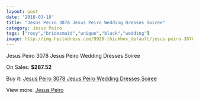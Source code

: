```yaml
---
layout: post
date: '2018-03-18'
title: "Jesus Peiro 3078 Jesus Peiro Wedding Dresses Soiree"
category: Jesus Peiro
tags: ["rosy","bridesmaid","unique","black","wedding"]
image: http://img.hectodress.com/9920-thickbox_default/jesus-peiro-3078-jesus-peiro-wedding-dresses-soiree.jpg
---
```

Jesus Peiro 3078 Jesus Peiro Wedding Dresses Soiree

On Sales: **$287.52**
<a href="https://www.hectodress.com/jesus-peiro/4973-jesus-peiro-3078-jesus-peiro-wedding-dresses-soiree.html"><amp-img layout="responsive" width="600" height="600" src="//img.hectodress.com/9920-thickbox_default/jesus-peiro-3078-jesus-peiro-wedding-dresses-soiree.jpg" alt="Jesus Peiro 3078 Jesus Peiro Wedding Dresses Soiree 0" /></a>
<a href="https://www.hectodress.com/jesus-peiro/4973-jesus-peiro-3078-jesus-peiro-wedding-dresses-soiree.html"><amp-img layout="responsive" width="600" height="600" src="//img.hectodress.com/9922-thickbox_default/jesus-peiro-3078-jesus-peiro-wedding-dresses-soiree.jpg" alt="Jesus Peiro 3078 Jesus Peiro Wedding Dresses Soiree 1" /></a>
<a href="https://www.hectodress.com/jesus-peiro/4973-jesus-peiro-3078-jesus-peiro-wedding-dresses-soiree.html"><amp-img layout="responsive" width="600" height="600" src="//img.hectodress.com/9921-thickbox_default/jesus-peiro-3078-jesus-peiro-wedding-dresses-soiree.jpg" alt="Jesus Peiro 3078 Jesus Peiro Wedding Dresses Soiree 2" /></a>

Buy it: [Jesus Peiro 3078 Jesus Peiro Wedding Dresses Soiree](https://www.hectodress.com/jesus-peiro/4973-jesus-peiro-3078-jesus-peiro-wedding-dresses-soiree.html "Jesus Peiro 3078 Jesus Peiro Wedding Dresses Soiree")

View more: [Jesus Peiro](https://www.hectodress.com/81-jesus-peiro "Jesus Peiro")